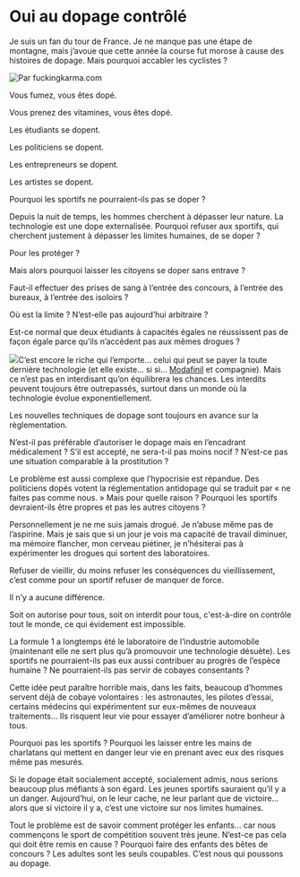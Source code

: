 # Oui au dopage contrôlé

Je suis un fan du tour de France. Je ne manque pas une étape de montagne, mais j’avoue que cette année la course fut morose à cause des histoires de dopage. Mais pourquoi accabler les cyclistes ?

![Par fuckingkarma.com](https://tcrouzet.com/images_tc/200707fuck1.jpg)

Vous fumez, vous êtes dopé.

Vous prenez des vitamines, vous êtes dopé.

Les étudiants se dopent.

Les politiciens se dopent.

Les entrepreneurs se dopent.

Les artistes se dopent.

Pourquoi les sportifs ne pourraient-ils pas se doper ?

Depuis la nuit de temps, les hommes cherchent à dépasser leur nature. La technologie est une dope externalisée. Pourquoi refuser aux sportifs, qui cherchent justement à dépasser les limites humaines, de se doper ?

Pour les protéger ?

Mais alors pourquoi laisser les citoyens se doper sans entrave ?

Faut-il effectuer des prises de sang à l’entrée des concours, à l’entrée des bureaux, à l’entrée des isoloirs ?

Où est la limite ? N’est-elle pas aujourd’hui arbitraire ?

Est-ce normal que deux étudiants à capacités égales ne réussissent pas de façon égale parce qu’ils n’accèdent pas aux mêmes drogues ?

![](https://tcrouzet.com/images_tc/2007modiocal.jpg)C’est encore le riche qui l’emporte… celui qui peut se payer la toute dernière technologie (et elle existe… si si… [Modafinil](http://www.doctissimo.fr/medicament-MODIODAL.htm) et compagnie). Mais ce n’est pas en interdisant qu’on équilibrera les chances. Les interdits peuvent toujours être outrepassés, surtout dans un monde où la technologie évolue exponentiellement.

Les nouvelles techniques de dopage sont toujours en avance sur la règlementation.

N’est-il pas préférable d’autoriser le dopage mais en l’encadrant médicalement ? S’il est accepté, ne sera-t-il pas moins nocif ? N’est-ce pas une situation comparable à la prostitution ?

Le problème est aussi complexe que l’hypocrisie est répandue. Des politiciens dopés votent la réglementation antidopage qui se traduit par « ne faites pas comme nous. » Mais pour quelle raison ? Pourquoi les sportifs devraient-ils être propres et pas les autres citoyens ?

Personnellement je ne me suis jamais drogué. Je n’abuse même pas de l’aspirine. Mais je sais que si un jour je vois ma capacité de travail diminuer, ma mémoire flancher, mon cerveau piétiner, je n’hésiterai pas à expérimenter les drogues qui sortent des laboratoires.

Refuser de vieillir, du moins refuser les conséquences du vieillissement, c’est comme pour un sportif refuser de manquer de force.

Il n’y a aucune différence.

Soit on autorise pour tous, soit on interdit pour tous, c'est-à-dire on contrôle tout le monde, ce qui évidement est impossible.

La formule 1 a longtemps été le laboratoire de l’industrie automobile (maintenant elle ne sert plus qu’à promouvoir une technologie désuète). Les sportifs ne pourraient-ils pas eux aussi contribuer au progrès de l’espèce humaine ? Ne pourraient-ils pas servir de cobayes consentants ?

Cette idée peut paraître horrible mais, dans les faits, beaucoup d’hommes servent déjà de cobaye volontaires : les astronautes, les pilotes d’essai, certains médecins qui expérimentent sur eux-mêmes de nouveaux traitements… Ils risquent leur vie pour essayer d’améliorer notre bonheur à tous.

Pourquoi pas les sportifs ? Pourquoi les laisser entre les mains de charlatans qui mettent en danger leur vie en prenant avec eux des risques même pas mesurés.

Si le dopage était socialement accepté, socialement admis, nous serions beaucoup plus méfiants à son égard. Les jeunes sportifs sauraient qu’il y a un danger. Aujourd’hui, on le leur cache, ne leur parlant que de victoire… alors que si victoire il y a, c’est une victoire sur nos limites humaines.

Tout le problème est de savoir comment protéger les enfants… car nous commençons le sport de compétition souvent très jeune. N’est-ce pas cela qui doit être remis en cause ? Pourquoi faire des enfants des bêtes de concours ? Les adultes sont les seuls coupables. C’est nous qui poussons au dopage.